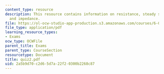 ```yaml
---
content_type: resource
description: This resource contains information on resistance, steady state behaviour,
  and impedance.
file: https://ol-ocw-studio-app-production.s3.amazonaws.com/courses/6-071j-introduction-to-electronics-signals-and-measurement-spring-2006/2a5b9d70c2d65d7a22f20300b2268c87_quiz2.pdf
file_type: application/pdf
learning_resource_types:
- Exams
ocw_type: OCWFile
parent_title: Exams
parent_type: CourseSection
resourcetype: Document
title: quiz2.pdf
uid: 2a5b9d70-c2d6-5d7a-22f2-0300b2268c87
---
```

